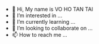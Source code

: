 - 👋 Hi, My name is VO HO TAN TAI
- 👀 I’m interested in ...
- 🌱 I’m currently learning ...
- 💞️ I’m looking to collaborate on ...
- 📫 How to reach me ...


